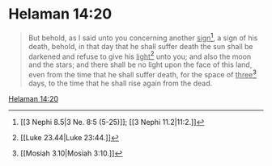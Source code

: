 # Helaman 14:20

> But behold, as I said unto you concerning another <u>sign</u>[^a], a sign of his death, behold, in that day that he shall suffer death the sun shall be darkened and refuse to give his <u>light</u>[^b] unto you; and also the moon and the stars; and there shall be no light upon the face of this land, even from the time that he shall suffer death, for the space of <u>three</u>[^c] days, to the time that he shall rise again from the dead.

[Helaman 14:20](https://www.churchofjesuschrist.org/study/scriptures/bofm/hel/14?lang=eng&id=p20#p20)


[^a]: [[3 Nephi 8.5|3 Ne. 8:5 (5-25)]]; [[3 Nephi 11.2|11:2.]]
[^b]: [[Luke 23.44|Luke 23:44.]]
[^c]: [[Mosiah 3.10|Mosiah 3:10.]]
